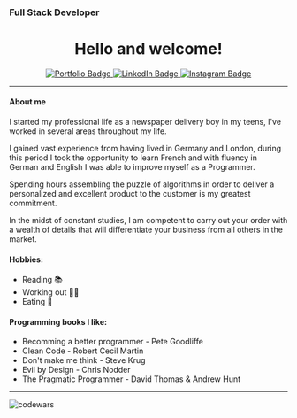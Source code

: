 ### Full Stack Developer
<h1 align="center">
  Hello and welcome!
  </h1>

<div id="badges" align="center">
  <a href="your-youtube-URL">
    <img src="https://img.shields.io/badge/Portfolio-red?style=for-the-badge&logo=JavaScript&logoColor=white" alt="Portfolio Badge"/>
  </a>
   <a href="https://www.linkedin.com/in/gersonsamuelfuchs/">
    <img src="https://img.shields.io/badge/LinkedIn-blue?style=for-the-badge&logo=linkedin&logoColor=white" alt="LinkedIn Badge"/>
  </a>
  <a href="https://www.instagram.com/isamuelfuchs/">
    <img src="https://img.shields.io/badge/Instagram-orange?style=for-the-badge&logo=instagram&logoColor=white" alt="Instagram Badge"/>
  </a>
</div>

----

#### About me

I started my professional life as a newspaper delivery boy in my teens, I've worked in several areas throughout my life.

I gained vast experience from having lived in Germany and London, during this period I took the opportunity to learn French and with fluency in German and English I was able to improve myself as a Programmer.

Spending hours assembling the puzzle of algorithms in order to deliver a personalized and excellent product to the customer is my greatest commitment.

In the midst of constant studies, I am competent to carry out your order with a wealth of details that will differentiate your business from all others in the market.

#### Hobbies:

- Reading 📚
- Working out 🏋️‍♂️
- Eating 🍖

#### Programming books I like:

- Becomming a better programmer - Pete Goodliffe
- Clean Code - Robert Cecil Martin
- Don't make me think - Steve Krug
- Evil by Design - Chris Nodder
- The Pragmatic Programmer - David Thomas & Andrew Hunt

----

![codewars](https://www.codewars.com/users/samuelfuchs/badges/small)
